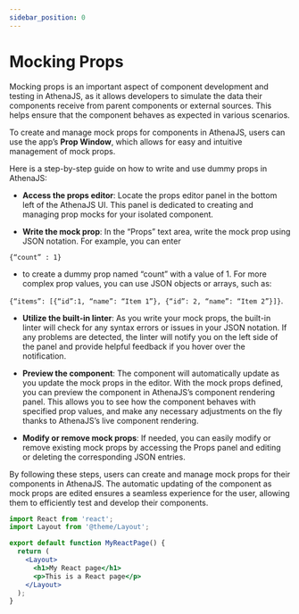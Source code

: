```yaml
---
sidebar_position: 0
---
```


# Mocking Props

Mocking props is an important aspect of component development and testing in AthenaJS, as it allows developers to simulate the data their components receive from parent components or external sources. This helps ensure that the component behaves as expected in various scenarios.

To create and manage mock props for components in AthenaJS, users can use the app’s **Prop Window**, which allows for easy and intuitive management of mock props.

Here is a step-by-step guide on how to write and use dummy props in AthenaJS:

- **Access the props editor**: Locate the props editor panel in the bottom left of the AthenaJS UI. This panel is dedicated to creating and managing prop mocks for your isolated component.

- **Write the mock prop**: In the “Props” text area, write the mock prop using JSON notation. For example, you can enter 

`{“count” : 1}` 

- to create a dummy prop named “count” with a value of 1. For more complex prop values, you can use JSON objects or arrays, such as: 
  
`{“items”: [{“id”:1, “name”: “Item 1”}, {“id”: 2, “name”: “Item 2”}]}`.

- **Utilize the built-in linter**: As you write your mock props, the built-in linter will check for any syntax errors or issues in your JSON notation. If any problems are detected, the linter will notify you on the left side of the panel and provide helpful feedback if you hover over the notification.

- **Preview the component**: The component will automatically update as you update the mock props in the editor. With the mock props defined, you can preview the component in AthenaJS’s component rendering panel. This allows you to see how the component behaves with specified prop values, and make any necessary adjustments on the fly thanks to AthenaJS’s live component rendering.

- **Modify or remove mock props**: If needed, you can easily modify or remove existing mock props by accessing the Props panel and editing or deleting the corresponding JSON entries.

By following these steps, users can create and manage mock props for their components in AthenaJS. The automatic updating of the component as mock props are edited ensures a seamless experience for the user, allowing them to efficiently test and develop their components.


```jsx title="src/pages/my-react-page.js"
import React from 'react';
import Layout from '@theme/Layout';

export default function MyReactPage() {
  return (
    <Layout>
      <h1>My React page</h1>
      <p>This is a React page</p>
    </Layout>
  );
}
```
